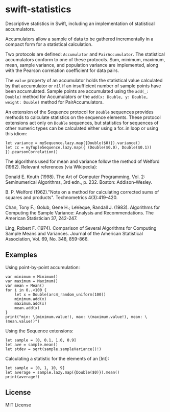 swift-statistics
================

Descriptive statistics in Swift, including an implementation of statistical accumulators.

Accumulators allow a sample of data to be gathered incrementally
in a compact form for a statistical calculation. 

Two protocols are defined: `Accumulator` and `PairAccumulator`.
The statistical accumulators conform to one of these protocols.
Sum, minimum, maximum, mean, sample variance, and population variance
are implemented, along with the Pearson correlation coefficient for data pairs.

The `value` property of an accumulator holds the statistical value
calculated by that accumulator or `nil` if an insufficient number
of sample points have been accumulated. Sample points are accumulated
using the `add(_: Double)` method for Accumulators or the
`add(x: Double, y: Double, weight: Double)` method for PairAccumulators.

An extension of the Sequence protocol for `Double` sequences
provides methods to calculate statistics on the sequence elements.
These protocol extensions act only on `Double` sequences,
but statistics for sequences of other numeric types can be
calculated either using a for..in loop or using this idiom:

    let variance = mySequence.lazy.map({Double($0)}).variance()
    let cc = myTupleSequence.lazy.map({ (Double($0.0), Double($0.1)) }).pearsonCorrelation()

The algorithms used for mean and variance follow the method of
Welford (1962). Relevant references (via Wikipedia):

Donald E. Knuth (1998). The Art of Computer Programming, Vol. 2:
Seminumerical Algorithms, 3rd edn., p. 232. Boston: Addison-Wesley.

B. P. Welford (1962)."Note on a method for calculating corrected sums
of squares and products". Technometrics 4(3):419–420.

Chan, Tony F.; Golub, Gene H.; LeVeque, Randall J. (1983). Algorithms
for Computing the Sample Variance: Analysis and Recommendations.
The American Statistician 37, 242-247.

Ling, Robert F. (1974). Comparison of Several Algorithms for Computing
Sample Means and Variances. Journal of the American Statistical
Association, Vol. 69, No. 348, 859-866.

Examples
--------

Using point-by-point accumulation:

    var minimum = Minimum()
    var maximum = Maximum()
    var mean = Mean()
    for i in 0..<100 {
        let x = Double(arc4_random_uniform(100))
        minimum.add(x)
        maximum.add(x)
        mean.add(x)
    }
    print("min: \(minimum.value!), max: \(maximum.value!), mean: \(mean.value!)")

Using the Sequence extensions:

    let sample = [0, 0.1, 1.0, 0.9]
    let ave = sample.mean()
    let stdev = sqrt(sample.sampleVariance()!)
    
Calculating a statistic for the elements of an [Int]:

    let sample = [0, 1, 10, 9]
    let average = sample.lazy.map({Double($0)}).mean()
    print(average!)

License
-------
MIT License

